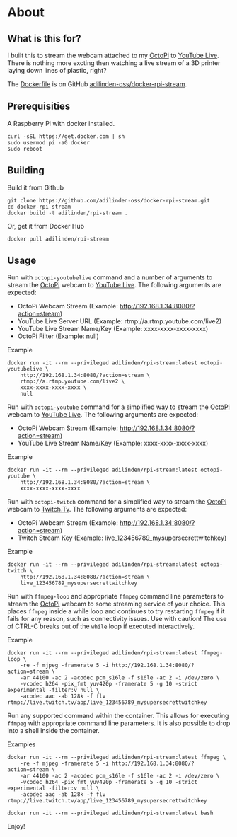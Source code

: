 # About

## What is this for?

I built this to stream the webcam attached to my [OctoPi](https://octoprint.org/) to [YouTube Live](https://www.youtube.com/channel/UC4R8DWoMoI7CAwX8_LjQHig). There is nothing more excting then watching a live stream of a 3D printer laying down lines of plastic, right?

The [Dockerfile](https://github.com/adilinden-oss/docker-rpi-stream/blob/master/Dockerfile) is on GitHub [adilinden-oss/docker-rpi-stream](https://github.com/adilinden-oss/docker-rpi-stream).

## Prerequisities

A Raspberry Pi with docker installed.

    curl -sSL https://get.docker.com | sh
    sudo usermod pi -aG docker
    sudo reboot

## Building

Build it from Github

    git clone https://github.com/adilinden-oss/docker-rpi-stream.git
    cd docker-rpi-stream
    docker build -t adilinden/rpi-stream .

Or, get it from Docker Hub

    docker pull adilinden/rpi-stream

## Usage

Run with `octopi-youtubelive` command and a number of arguments to stream the [OctoPi](https://octoprint.org/) webcam to [YouTube Live](https://www.youtube.com/channel/UC4R8DWoMoI7CAwX8_LjQHig). The following arguments are expected:

- OctoPi Webcam Stream (Example: http://192.168.1.34:8080/?action=stream)
- YouTube Live Server URL (Example: rtmp://a.rtmp.youtube.com/live2)
- YouTube Live Stream Name/Key (Example: xxxx-xxxx-xxxx-xxxx)
- OctoPi Filter (Example: null)

Example

    docker run -it --rm --privileged adilinden/rpi-stream:latest octopi-youtubelive \
        http://192.168.1.34:8080/?action=stream \
        rtmp://a.rtmp.youtube.com/live2 \
        xxxx-xxxx-xxxx-xxxx \
        null

Run with `octopi-youtube` command for a simplified way to stream the [OctoPi](https://octoprint.org/) webcam to [YouTube Live](https://www.youtube.com/channel/UC4R8DWoMoI7CAwX8_LjQHig). The following arguments are expected:

- OctoPi Webcam Stream (Example: http://192.168.1.34:8080/?action=stream)
- YouTube Live Stream Name/Key (Example: xxxx-xxxx-xxxx-xxxx)

Example

    docker run -it --rm --privileged adilinden/rpi-stream:latest octopi-youtube \
        http://192.168.1.34:8080/?action=stream \
        xxxx-xxxx-xxxx-xxxx

Run with `octopi-twitch` command for a simplified way to stream the [OctoPi](https://octoprint.org/) webcam to [Twitch.Tv](https://www.twitch.tv/). The following arguments are expected:

- OctoPi Webcam Stream (Example: http://192.168.1.34:8080/?action=stream)
- Twitch Stream Key (Example: live_123456789_mysupersecrettwitchkey)

Example

    docker run -it --rm --privileged adilinden/rpi-stream:latest octopi-twitch \
        http://192.168.1.34:8080/?action=stream \
        live_123456789_mysupersecrettwitchkey

Run with `ffmpeg-loop` and appropriate `ffmpeg` command line parameters to stream the [OctoPi](https://octoprint.org/) webcam to some streaming service of your choice. This places `ffmpeg` inside a while loop and continues to try restarting `ffmpeg` if it fails for any reason, such as connectivity issues. Use with caution! The use of CTRL-C breaks out of the `while` loop if executed interactively.

Example

    docker run -it --rm --privileged adilinden/rpi-stream:latest ffmpeg-loop \
        -re -f mjpeg -framerate 5 -i http://192.168.1.34:8080/?action=stream \
        -ar 44100 -ac 2 -acodec pcm_s16le -f s16le -ac 2 -i /dev/zero \
        -vcodec h264 -pix_fmt yuv420p -framerate 5 -g 10 -strict experimental -filter:v null \
        -acodec aac -ab 128k -f flv rtmp://live.twitch.tv/app/live_123456789_mysupersecrettwitchkey

Run any supported command within the container. This allows for executing `ffmpeg` with appropriate command line parameters. It is also possible to drop into a shell inside the container.

Examples

    docker run -it --rm --privileged adilinden/rpi-stream:latest ffmpeg \
        -re -f mjpeg -framerate 5 -i http://192.168.1.34:8080/?action=stream \
        -ar 44100 -ac 2 -acodec pcm_s16le -f s16le -ac 2 -i /dev/zero \
        -vcodec h264 -pix_fmt yuv420p -framerate 5 -g 10 -strict experimental -filter:v null \
        -acodec aac -ab 128k -f flv rtmp://live.twitch.tv/app/live_123456789_mysupersecrettwitchkey

    docker run -it --rm --privileged adilinden/rpi-stream:latest bash

Enjoy!

